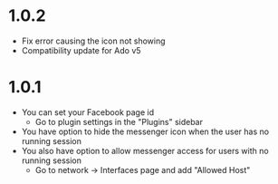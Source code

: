 1.0.2
===================
* Fix error causing the icon not showing
* Compatibility update for Ado v5

1.0.1
===================
* You can set your Facebook page id
  - Go to plugin settings in the "Plugins" sidebar
* You have option to hide the messenger icon when the user has no running session
* You also have option to allow messenger access for users with no running session
  - Go to network -> Interfaces page and add "Allowed Host"
